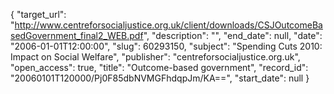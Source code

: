 {
  "target_url": "http://www.centreforsocialjustice.org.uk/client/downloads/CSJOutcomeBasedGovernment_final2_WEB.pdf", 
  "description": "", 
  "end_date": null, 
  "date": "2006-01-01T12:00:00", 
  "slug": 60293150, 
  "subject": "Spending Cuts 2010: Impact on Social Welfare", 
  "publisher": "centreforsocialjustice.org.uk", 
  "open_access": true, 
  "title": "Outcome-based government", 
  "record_id": "20060101T120000/Pj0F85dbNVMGFhdqpJm/KA==", 
  "start_date": null
}

